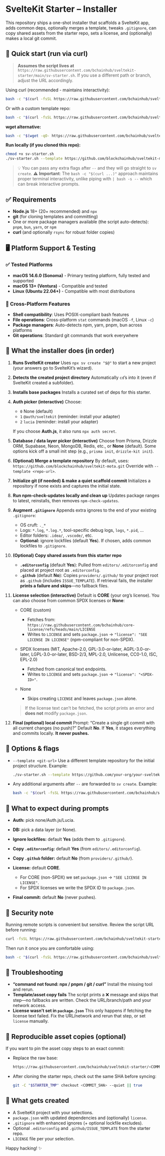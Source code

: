 # SvelteKit Starter – Installer

This repository ships a one-shot installer that scaffolds a SvelteKit app, adds common deps, optionally merges a template, tweaks `.gitignore`, can copy shared assets from the starter repo, sets a license, and (optionally) makes a local git commit.

## 🚀 Quick start (run via curl)

> **Assumes the script lives at** `https://raw.githubusercontent.com/bchainhub/sveltekit-starter/main/sv-starter.sh`.
> If you use a different path or branch, adjust the URL accordingly.

Using curl (recommended - maintains interactivity):

```bash
bash -c "$(curl -fsSL https://raw.githubusercontent.com/bchainhub/sveltekit-starter/main/sv-starter.sh)"
```

Or with a custom template repo:

```bash
bash -c "$(curl -fsSL https://raw.githubusercontent.com/bchainhub/sveltekit-starter/main/sv-starter.sh)" -- --template https://github.com/your-org/your-template.git
````

**wget alternative:**

```bash
bash -c "$(wget -qO- https://raw.githubusercontent.com/bchainhub/sveltekit-starter/main/sv-starter.sh)"
```

**Run locally (if you cloned this repo):**

```bash
chmod +x sv-starter.sh
./sv-starter.sh --template https://github.com/blockchainhub/sveltekit-mota.git
```

> 💡 You can pass any extra flags after `--` and they will go straight to `sv create`.
> ⚠️ **Important**: The `bash -c "$(curl ...)"` approach maintains proper terminal interactivity, unlike piping with `| bash -s --` which can break interactive prompts.

## ✅ Requirements

* **Node.js** 18+ (20+ recommended) and `npx`
* **git** (for cloning templates and committing)
* One or more package managers available (the script auto-detects): `pnpm`, `bun`, `yarn`, or `npm`
* **curl** (and optionally `rsync` for robust folder copies)

## 🖥️ Platform Support & Testing

### ✅ Tested Platforms

* **macOS 14.6.0 (Sonoma)** - Primary testing platform, fully tested and supported
* **macOS 13+ (Ventura)** - Compatible and tested
* **Linux (Ubuntu 22.04+)** - Compatible with most distributions

### 🔧 Cross-Platform Features

* **Shell compatibility**: Uses POSIX-compliant bash features
* **File operations**: Cross-platform `stat` commands (macOS `-f`, Linux `-c`)
* **Package managers**: Auto-detects npm, yarn, pnpm, bun across platforms
* **Git operations**: Standard git commands that work everywhere

## 🧭 What the installer does (in order)

1. **Runs SvelteKit creator**
   Uses `npx sv create "$@"` to start a new project (your answers go to SvelteKit’s wizard).

2. **Detects the created project directory**
   Automatically `cd`’s into it (even if SvelteKit created a subfolder).

3. **Installs base packages**
   Installs a curated set of deps for this starter.

4. **Auth picker (interactive)**
   Choose:

   * `0` None (default)
   * `1` `@auth/sveltekit` (reminder: install your adapter)
   * `2` `lucia` (reminder: install your adapter)

   If you choose **Auth.js**, it also runs `npx auth secret`.

5. **Database / data layer picker (interactive)**
   Choose from Prisma, Drizzle ORM, Supabase, Neon, MongoDB, Redis, etc., or **None** (default).
   Some options kick off a small init step (e.g., `prisma init`, `drizzle-kit init`).

6. **(Optional) Merge a template repository**
   By default, uses:
   `https://github.com/blockchainhub/sveltekit-mota.git`
   Override with `--template <repo-url>`.

7. **Initialize git (if needed) & make a quiet scaffold commit**
   Initializes a repository if none exists and captures the initial state.

8. **Run npm-check-updates locally and clean up**
   Updates package ranges to latest, reinstalls, then removes `npm-check-updates`.

9. **Augment `.gitignore`**
   Appends extra ignores to the end of your existing `.gitignore`:

   * OS cruft: `._*`
   * Logs: `*.log`, `*.log.*`, tool-specific debug logs, `logs`, `*.pid`, …
   * Editor folders: `.idea/`, `.vscode/`, etc.
   * **Optional:** ignore lockfiles (default **Yes**). If chosen, adds common lockfiles to `.gitignore`.

10. **(Optional) Copy shared assets from this starter repo**

    * **`.editorconfig`** (default **Yes**):
      Pulled from `editors/.editorconfig` and placed at project root as `.editorconfig`.
    * **`.github`** (default **No**):
      Copies `providers/.github/` to your project root as `.github` (includes `ISSUE_TEMPLATE`).
      If retrieval fails, the installer **prints a failure and skips**—no fallback files.

11. **License selection (interactive)**
    Default is **CORE** (your org’s license). You can also choose from common SPDX licenses or **None**:

    * CORE (custom)

      * Fetches from: `https://raw.githubusercontent.com/bchainhub/core-license/refs/heads/main/LICENSE`
      * Writes to `LICENSE` and sets `package.json` → `"license": "SEE LICENSE IN LICENSE"` (npm-compliant for non-SPDX).
    * SPDX licenses (MIT, Apache-2.0, GPL-3.0-or-later, AGPL-3.0-or-later, LGPL-3.0-or-later, BSD-2/3, MPL-2.0, Unlicense, CC0-1.0, ISC, EPL-2.0)

      * Fetched from canonical text endpoints.
      * Writes to `LICENSE` and sets `package.json` → `"license": "<SPDX-ID>"`.
    * None

      * Skips creating `LICENSE` and leaves `package.json` alone.

    > If the license text can’t be fetched, the script prints an error and **does not** modify `package.json`.

12. **Final (optional) local commit**
    Prompt: “Create a single git commit with all current changes (no push)?” Default **No**.
    If **Yes**, it stages everything and commits locally. **It never pushes.**

## 🧩 Options & flags

* `--template <git-url>`
  Use a different template repository for the initial project structure.
  Example:

  ```bash
  ./sv-starter.sh --template https://github.com/your-org/your-sveltekit-template.git
  ```

* Any additional arguments after `--` are forwarded to `sv create`.
  Example:

  ```bash
  bash -c "$(curl -fsSL https://raw.githubusercontent.com/bchainhub/sveltekit-starter/main/sv-starter.sh)" -- --name my-app
  ```

## 📝 What to expect during prompts

* **Auth:** pick none/Auth.js/Lucia.
* **DB:** pick a data layer (or None).
* **Ignore lockfiles:** default **Yes** (adds them to `.gitignore`).
* **Copy `.editorconfig`:** default **Yes** (from `editors/.editorconfig`).
* **Copy `.github` folder:** default **No** (from `providers/.github/`).
* **License:** default **CORE**.

  * For CORE (non-SPDX) we set `package.json` → `"SEE LICENSE IN LICENSE"`.
  * For SPDX licenses we write the SPDX ID to `package.json`.
* **Final commit:** default **No** (never pushes).

## 🔐 Security note

Running remote scripts is convenient but sensitive. Review the script URL before running:

```bash
curl -fsSL https://raw.githubusercontent.com/bchainhub/sveltekit-starter/main/sv-starter.sh | less
```

Then run it once you are comfortable using:

```bash
bash -c "$(curl -fsSL https://raw.githubusercontent.com/bchainhub/sveltekit-starter/main/sv-starter.sh)"
```

## 🧯 Troubleshooting

* **“command not found: npx / pnpm / git / curl”**
  Install the missing tool and rerun.
* **Template/asset copy fails**
  The script prints a ❌ message and skips that step—no fallbacks are written.
  Check the URL/branch/path and your network access.
* **License wasn’t set in `package.json`**
  This only happens if fetching the license text failed. Fix the URL/network and rerun that step, or set `license` manually.

## 🧱 Reproducible asset copies (optional)

If you want to pin the asset copy steps to an exact commit:

* Replace the raw base:

  ```bash
  https://raw.githubusercontent.com/bchainhub/sveltekit-starter/<COMMIT_SHA>
  ```

* After cloning the starter repo, check out the same SHA before syncing:

  ```bash
  git -C "$STARTER_TMP" checkout <COMMIT_SHA> --quiet || true
  ```

## 📂 What gets created

* A SvelteKit project with your selections.
* `package.json` with updated dependencies and (optionally) `license`.
* `.gitignore` with enhanced ignores (+ optional lockfile excludes).
* Optional `.editorconfig` and `.github/ISSUE_TEMPLATE` from the starter repo.
* `LICENSE` file per your selection.

Happy hacking! ✨
